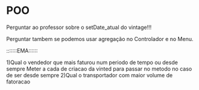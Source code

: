 # POO

Perguntar ao professor sobre o setDate_atual do vintage!!!

Perguntar tambem se podemos usar agregação no Controlador e no Menu.


:::::::EMA::::::

1)Qual o vendedor que mais faturou num periodo de tempo ou desde sempre
Meter a cada de criacao da vinted para passar no metodo no caso de ser desde sempre
2)Qual o transportador com maior volume de fatoracao
